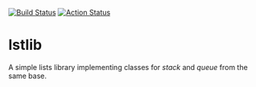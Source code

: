 [![Build Status](https://travis-ci.com/gdsotirov/lstlib.svg?branch=master)](https://travis-ci.com/gdsotirov/lstlib)
[![Action Status](https://github.com/gdsotirov/lstlib/workflows/C/C++%20CI/badge.svg)](https://github.com/gdsotirov/lstlib/actions?query=workflow%3A%22C%2FC%2B%2B+CI%22)

# lstlib

A simple lists library implementing classes for *stack* and *queue* from the same base.
